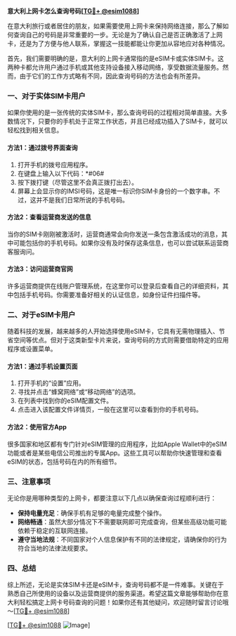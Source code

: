 **意大利上网卡怎么查询号码[[TG💪+ @esim1088](https://t.me/s/esim1088)]**

在意大利旅行或者居住的朋友，如果需要使用上网卡来保持网络连接，那么了解如何查询自己的号码是非常重要的一步。无论是为了确认自己是否正确激活了上网卡，还是为了方便与他人联系，掌握这一技能都能让你更加从容地应对各种情况。

首先，我们需要明确的是，意大利的上网卡通常指的是eSIM卡或实体SIM卡。这两种卡都允许用户通过手机或其他支持设备接入移动网络，享受数据流量服务。然而，由于它们的工作方式略有不同，因此查询号码的方法也会有所差异。

### 一、对于实体SIM卡用户

如果你使用的是一张传统的实体SIM卡，那么查询号码的过程相对简单直接。大多数情况下，只要你的手机处于正常工作状态，并且已经成功插入了SIM卡，就可以轻松找到相关信息。

#### 方法1：通过拨号界面查询
1. 打开手机的拨号应用程序。
2. 在键盘上输入以下代码：*#06#
3. 按下拨打键（尽管这里不会真正拨打出去）。
4. 屏幕上会显示你的IMSI号码，这是唯一标识你SIM卡身份的一个数字串。不过，这并不是我们日常所说的手机号码。

#### 方法2：查看运营商发送的信息
当你的SIM卡刚刚被激活时，运营商通常会向你发送一条包含激活成功的消息，其中可能包括你的手机号码。如果你没有及时保存这条信息，也可以尝试联系运营商客服询问。

#### 方法3：访问运营商官网
许多运营商提供在线账户管理系统，在这里你可以登录后查看自己的详细资料，其中包括手机号码。你需要准备好相关的认证信息，如身份证件扫描件等。

### 二、对于eSIM卡用户

随着科技的发展，越来越多的人开始选择使用eSIM卡，它具有无需物理插入、节省空间等优点。但对于这类新型卡片来说，查询号码的方式则需要借助特定的应用程序或设置菜单。

#### 方法1：通过手机设置页面
1. 打开手机的“设置”应用。
2. 寻找并点击“蜂窝网络”或“移动网络”的选项。
3. 在列表中找到你的eSIM配置文件。
4. 点击进入该配置文件详情页，一般在这里可以查看到你的手机号码。

#### 方法2：使用官方App
很多国家和地区都有专门针对eSIM管理的应用程序，比如Apple Wallet中的eSIM功能或者是某些电信公司推出的专属App。这些工具可以帮助你快速管理和查看eSIM的状态，包括号码在内的所有细节。

### 三、注意事项

无论你是用哪种类型的上网卡，都要注意以下几点以确保查询过程顺利进行：
- **保持电量充足**：确保手机有足够的电量完成整个操作。
- **网络畅通**：虽然大部分情况下不需要联网即可完成查询，但某些高级功能可能依赖于稳定的互联网连接。
- **遵守当地法规**：不同国家对个人信息保护有不同的法律规定，请确保你的行为符合当地的法律法规要求。

### 四、总结

综上所述，无论是实体SIM卡还是eSIM卡，查询号码都不是一件难事。关键在于熟悉自己所使用的设备以及运营商提供的服务渠道。希望这篇文章能够帮助你在意大利轻松搞定上网卡号码查询的问题！如果你还有其他疑问，欢迎随时留言讨论哦～[[TG💪+ @esim1088](https://t.me/s/esim1088)]

[[TG💪+ @esim1088](https://t.me/s/esim1088) ![Image](https://i.postimg.cc/4NQfJmqS/Snipaste-2025-05-13-00-14-12.png)]